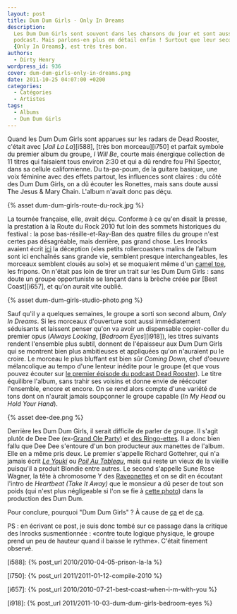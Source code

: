 ```yaml
---
layout: post
title: Dum Dum Girls - Only In Dreams
description:
  Les Dum Dum Girls sont souvent dans les chansons du jour et sont aussi sur le
  podcast. Mais parlons-en plus en détail enfin ! Surtout que leur second album,
  {Only In Dreams}, est très très bon.
authors:
  - Dirty Henry
wordpress_id: 936
cover: dum-dum-girls-only-in-dreams.png
date: 2011-10-25 04:07:00 +0200
categories:
  - Catégories
  - Artistes
tags:
  - Albums
  - Dum Dum Girls
---
```


Quand les Dum Dum Girls sont apparues sur les radars de Dead Rooster, c'était
avec [_Jail La La_][i588], [très bon morceau][i750] et parfait symbole du
premier album du groupe, _I Will Be_, courte mais énergique collection de 11
titres qui faisaient tous environ 2:30 et qui a dû rendre fou Phil Spector, dans
sa cellule californienne. Du ta-pa-poum, de la guitare basique, une voix
féminine avec des effets partout, les influences sont claires : du côté des Dum
Dum Girls, on a dû écouter les Ronettes, mais sans doute aussi The Jesus & Mary
Chain. L'album n'avait donc pas déçu.

{% asset dum-dum-girls-route-du-rock.jpg %}

La tournée française, elle, avait déçu. Conforme à ce qu'en disait la presse, la
prestation à la Route du Rock 2010 fut loin des sommets historiques du festival
: la pose bas-résille-et-Ray-Ban des quatre filles du groupe n'est certes pas
désagréable, mais derrière, pas grand chose. Les Inrocks avaient écrit
[ici](http://www.lesinrocks.com/musique/musique-article/t/49359/date/2010-08-16/article/on-y-est-la-route-du-rock-jour-3/)
la déception («les petits rollercoasters malins de l’album sont ici enchaînés
sans grande vie, semblent presque interchangeables, les morceaux semblent cloués
au sol») et se moquaient même d'un
[camel toe](http://fr.wikipedia.org/wiki/Cameltoe), les fripons. On n'était pas
loin de tirer un trait sur les Dum Dum Girls : sans doute un groupe opportuniste
se lançant dans la brèche créée par [Best Coast][i657], et qu'on aurait vite
oublié.

{% asset dum-dum-girls-studio-photo.png %}

Sauf qu'il y a quelques semaines, le groupe a sorti son second album, _Only In
Dreams_. Si les morceaux d'ouverture sont aussi immédiatement séduisants et
laissent penser qu'on va avoir un dispensable copier-coller du premier opus
(_Always Looking_, [_Bedroom Eyes_][i918]), les titres suivants rendent
l'ensemble plus subtil, donnent de l'épaisseur aux Dum Dum Girls qui se montrent
bien plus ambitieuses et appliquées qu'on n'auraient pu le croire. Le morceau le
plus bluffant est bien sûr _Coming Down_, chef d'oeuvre mélancolique au tempo
d'une lenteur inédite pour le groupe (et que vous pouvez écouter sur
[le premier épisode du podcast Dead Rooster](XXX)). Le titre équilibre l'album,
sans trahir ses voisins et donne envie de réécouter l'ensemble, encore et
encore. On se rend alors compte d'une variété de tons dont on n'aurait jamais
soupçonner le groupe capable (_In My Head_ ou _Hold Your Hand_).

{% asset dee-dee.png %}

Derrière les Dum Dum Girls, il serait difficile de parler de groupe. Il s'agit
plutôt de Dee Dee
(ex-[Grand Ole Party](http://www.youtube.com/watch?v=Xziod5qt03k)) et
[des Ringo-ettes](XXX). Il a donc bien fallu que Dee Dee s'entoure d'un bon
producteur aux manettes de l'album. Elle en a même pris deux. Le premier
s'appelle Richard Gottehrer, qui n'a jamais écrit
[_Le Youki_](http://www.youtube.com/watch?v=Wx7vKvQ4axQ) ou
[_Poil Au Tableau_](http://youtu.be/SghaF3fcflE), mais qui reste un vieux de la
vieille puisqu'il a produit Blondie entre autres. Le second s'appelle Sune Rose
Wagner, la tête à chromosome Y des [Raveonettes](mot209) et on se dit en
écoutant l'intro de _Heartbeat (Take It Away)_ que le monsieur a dû peser de
tout son poids (qui n'est plus négligeable si l'on se fie à
[cette photo](http://en.wikipedia.org/wiki/File:Sune_Rose_Wagner_-_The_Raveonettes_-_Roskilde_Festival_2011.jpg))
dans la production des Dum Dum.

Pour conclure, pourquoi "Dum Dum Girls" ? À cause de
[ça](<http://en.wikipedia.org/wiki/Dum-Dum_(album)>) et de
[ça](http://youtu.be/-ioRWlG9PBQ).

PS : en écrivant ce post, je suis donc tombé sur ce passage dans la critique des
Inrocks susmentionnée : «contre toute logique physique, le groupe prend un peu
de hauteur quand il baisse le rythme». C'était finement observé.

[i588]: {% post_url 2010/2010-04-05-prison-la-la %}

[i750]: {% post_url 2011/2011-01-12-compile-2010 %}

[i657]: {% post_url 2010/2010-07-21-best-coast-when-i-m-with-you %}

[i918]: {% post_url 2011/2011-10-03-dum-dum-girls-bedroom-eyes %}
